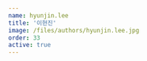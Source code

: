 ```yaml
---
name: hyunjin.lee
title: '이현진'
image: /files/authors/hyunjin.lee.jpg
order: 33
active: true
---
```


